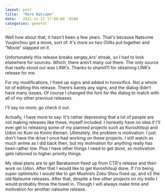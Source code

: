 ```yaml
---
layout: post
title:  "More Natsume"
date:   2021-12-12 17:00:00 -0500
categories: general
---
```

Well how about that, it hasn't been a few years. That's because Natsume Yuujinchou got a move, sort of. It's more so two OVAs put together and "Movie" slapped on it.

Unfortunately this release breaks sergey_krs’ streak, so I had to look elsewhere for sources. Which, there aren’t many out there. The only source that really stood out was LINK’s. Thanks to shamil11 for obtaining LINK’s release for me.

For my modifications, I fixed up signs and added in honorifics. Not a whole lot of editing this release. There’s barely any signs, and the dialog didn’t have many issues. Of course I changed the font for the dialog to match with all of my other previous releases.

I'll say no more; go check it out.

Actually, I have more to say. It's rather depressing that a lot of people are not making releases like these, myself included. I honestly have no idea if I'll ever get to releasing some of my planned projects such as Kuroshitsuji and Udon no Kuni no Kiniro Kemari. Ultimately, the problem is motivation. I just don't have the drive I once had working on these projects. I still watch as much anime as I did back then, but my motivation for anything really has been rather low. Plus I have other things I need to get done, so motivation gets rationed to higher priority things.

My ideal plans are to get Barakamon fixed up from CTR's release and then work on Udon. After that I would like to get Kuroshitsuji done. If I'm being super optimisitic I would like to get Mushishi Zoku Shou fixed up, and v2 the old Natsume releases. After that, despite a few other projects on my trello I would probably throw the towel in. Though I will always make time and motivation for another natsume release.